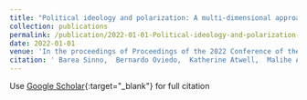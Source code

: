 ```yaml
---
title: "Political ideology and polarization: A multi-dimensional approach"
collection: publications
permalink: /publication/2022-01-01-Political-ideology-and-polarization-A-multi-dimensional-approach
date: 2022-01-01
venue: 'In the proceedings of Proceedings of the 2022 Conference of the North American Chapter of the Association for Computational Linguistics: Human Language Technologies'
citation: ' Barea Sinno,  Bernardo Oviedo,  Katherine Atwell,  Malihe Alikhani,  Junyi Li, &quot;Political ideology and polarization: A multi-dimensional approach.&quot; In the proceedings of Proceedings of the 2022 Conference of the North American Chapter of the Association for Computational Linguistics: Human Language Technologies, 2022.'
---
```

Use [Google Scholar](https://scholar.google.com/scholar?q=Political+ideology+and+polarization:+A+multi+dimensional+approach){:target="_blank"} for full citation